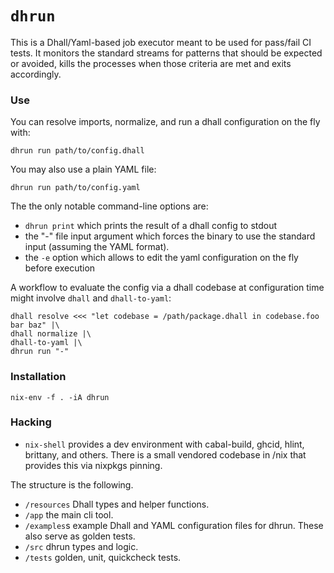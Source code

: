 `dhrun`
=======

This is a Dhall/Yaml-based job executor meant to be used for pass/fail CI
tests.  It monitors the standard streams for patterns that should be expected
or avoided, kills the processes when those criteria are met and exits
accordingly.

### Use

You can resolve imports, normalize, and run a dhall configuration on the fly with:
```
dhrun run path/to/config.dhall 
```

You may also use a plain YAML file:
```
dhrun run path/to/config.yaml
```

The the only notable command-line options are:

- `dhrun print` which prints the result of a dhall config to stdout
- the "-" file input argument which forces the binary to use the standard input
  (assuming the YAML format).
- the `-e` option which allows to edit the yaml configuration on the fly before
  execution

A workflow to evaluate the config via a dhall codebase at configuration time
might involve `dhall` and `dhall-to-yaml`:

```
dhall resolve <<< "let codebase = /path/package.dhall in codebase.foo bar baz" |\
dhall normalize |\
dhall-to-yaml |\
dhrun run "-" 
```

### Installation

```
nix-env -f . -iA dhrun
```

### Hacking

- `nix-shell` provides a dev environment with cabal-build, ghcid, hlint,
  brittany, and others. There is a small vendored codebase in /nix that
  provides this via nixpkgs pinning.  

The structure is the following.
- `/resources` Dhall types and helper functions.
- `/app` the main cli tool.
- `/examples`s example Dhall and YAML configuration files for dhrun. These
  also serve as golden tests.
- `/src` dhrun types and logic.
- `/tests` golden, unit, quickcheck tests.
